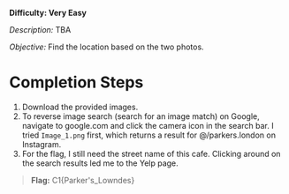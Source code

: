 **Difficulty: Very Easy**

_Description:_ TBA

_Objective:_ Find the location based on the two photos.

# Completion Steps
1. Download the provided images.
2. To reverse image search (search for an image match) on Google, navigate to google.com and click the camera icon in the search bar. I tried `Image_1.png` first, which returns a result for @/parkers.london on Instagram.
3. For the flag, I still need the street name of this cafe. Clicking around on the search results led me to the Yelp page.

> **Flag:** C1{Parker's_Lowndes}
